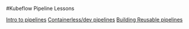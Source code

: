 #Kubeflow Pipeline Lessons

[Intro to pipelines](into.md)
[Containerless/dev pipelines](containerless.md)
[Building Reusable pipelines](reusable.md)

